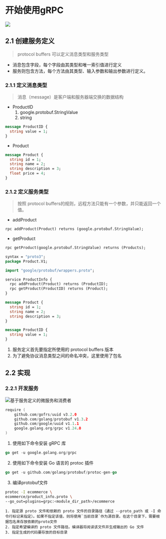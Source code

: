 # 开始使用gRPC
![](/Users/yons/Documents/GitHub/MetaDataInfo/Kownledge/02.grpc/asset/ProductInfo服务的客户端–服务器端交互.png)

## 2.1 创建服务定义
> protocol buffers 可以定义消息类型和服务类型
- 消息包含字段，每个字段由其类型和唯一索引值进行定义
- 服务则包含方法，每个方法由其类型、输入参数和输出参数进行定义。

### 2.1.1 定义消息类型
> 消息（message）是客户端和服务器端交换的数据结构

- ProductID
    1. google.protobuf.StringValue
    2. string

```protobuf
message ProductID {
  string value = 1;
}
```

- Product

```protobuf
message Product {
  string id = 1;
  string name = 2;
  string description = 3;
  float price = 4;
}
```

### 2.1.2 定义服务类型
> 按照 protocol buffers的规则，远程方法只能有一个参数，并只能返回一个值。

- addProduct

```protobuf
rpc addProduct(Product) returns (google.protobuf.StringValue);
```

- getProduct

```protobuf
rpc getProduct(google.protobuf.StringValue) returns (Products);
```

```protobuf
syntax = "proto3";
package Product.V1;

import "google/protobuf/wrappers.proto";

service ProductInfo {
  rpc addProduct(Product) returns (ProductID);
  rpc getProduct(ProductID) returns (Product);
}

message Product {
  string id = 1;
  string name = 2;
  string description = 3;
}

message ProductID {
  string value = 1;
}
```
1. 服务定义首先要指定所使用的 protocol buffers 版本
2. 为了避免协议消息类型之间的命名冲突，这里使用了包名

## 2.2 实现
### 2.2.1 开发服务
![基于服务定义的微服务和消费者](/Users/yons/Documents/GitHub/MetaDataInfo/Kownledge/02.grpc/asset/基于服务定义的微服务和消费者.png)

```go
require ( 
	github.com/gofrs/uuid v3.2.0 
	github.com/golang/protobuf v1.3.2 
	github.com/google/uuid v1.1.1 
	google.golang.org/grpc v1.24.0
)
```

1. 使用如下命令安装 gRPC 库
```go
go get -u google.golang.org/grpc
```
2. 使用如下命令安装 Go 语言的 protoc 插件
```go
go get -u github.com/golang/protobuf/protoc-gen-go
```
3. 编译protobuf文件
```bash
protoc -I ecommerce \ 
ecommerce/product_info.proto \  
--go_out=plugins=grpc:<module_dir_path>/ecommerce
```
    1. 指定源 proto 文件和依赖的 proto 文件的目录路径（通过 --proto_path 或 -I 命令行标记来指定）。如果不指定该值，则将使用`当前目录`作为源目录。在这个目录下，需要根据包名来存放依赖的proto文件
    2. 指定希望编译的 proto 文件路径。编译器将阅读该文件并生成输出的 Go 文件
    3. 指定生成的代码要存放的目标目录

